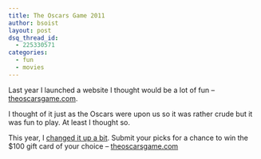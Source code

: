 ```yaml
---
title: The Oscars Game 2011
author: bsoist
layout: post
dsq_thread_id:
  - 225330571
categories:
  - fun
  - movies
---
```

Last year I launched a website I thought would be a lot of fun &#8211; [theoscarsgame.com][1].

I thought of it just as the Oscars were upon us so it was rather crude but it was fun to play. At least I thought so.

This year, I [changed it up a bit][2]. Submit your picks for a chance to win the $100 gift card of your choice &#8211; [theoscarsgame.com][1]

 [1]: http://theoscarsgame.com
 [2]: http://whsjr.soistmann.com/work/2011/02/08/the-oscars-game-2011/
